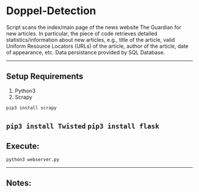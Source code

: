 # Doppel-Detection
Script scans the index/main page of the news website The Guardian for new articles. In particular, the piece of code retrieves detailed statistics/information about new articles, e.g., title of the article, valid Uniform Resource Locators (URLs) of the article, author of the article, date of appearance, etc.  Data persistance provided by SQL Database.

---
## Setup Requirements

1. Python3
2. Scrapy

`pip3 install scrapy`

`pip3 install Twisted`
`pip3 install flask`
---
## Execute: 

`python3 webserver.py`

---
## Notes: 